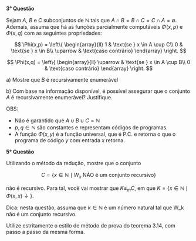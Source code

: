 **3° Questão**

Sejam $A$, $B$ e $C$ subconjuntos de $\mathbb{N}$ tais que $A \cap B = B \cap C = C \cap A = \emptyset$. Ademais, assuma que há as funções parcialmente computáveis $\Phi(x, p)$ e $\Phi(x, q)$ com as seguintes propriedades:

$$
\Phi(x,p) =
\left\{
\begin{array}{ll}
1 & \text{se } x \in A \cup C\\
0 & \text{se } x \in B\\
\uparrow & \text{caso contrário}
\end{array}
\right.
$$

$$
\Phi(x,q) =
\left\{
\begin{array}{ll}
\uparrow & \text{se } x \in A \cup B\\
0 & \text{caso contrário}
\end{array}
\right.
$$

a) Mostre que $B$ é recursivamente enumerável

b) Com base na informação disponível, é possível assegurar que o conjunto $A$ é recursivamente enumerável? Justifique.

OBS:
- Não é garantido que $A \cup B \cup C = \mathbb{N}$
- $p, q \in \mathbb{N}$ são constantes e representam códigos de programas.
- A função $\Phi(x,y)$ é a função universal, que é P.C. e retorna o que o programa de código $y$ com entrada $x$ retorna.

**5° Questão**

Utilizando o método da redução, mostre que o conjunto

$$C = \{x \in \mathbb{N} \mid W_x \text{ NÃO é um conjunto recursivo}\}$$

não é recursivo. Para tal, você vai mostrar que $K \leq_m C$, em que $K = \{x \in \mathbb{N} \mid \Phi(x,x)\downarrow\}$.

Dica: nesta questão, assuma que $k \in \mathbb{N}$ é um número natural tal que W_k não é um conjunto recursivo.

Utilize estritamente o estilo de método de prova do teorema 3.14, com passo a passo da mesma forma.